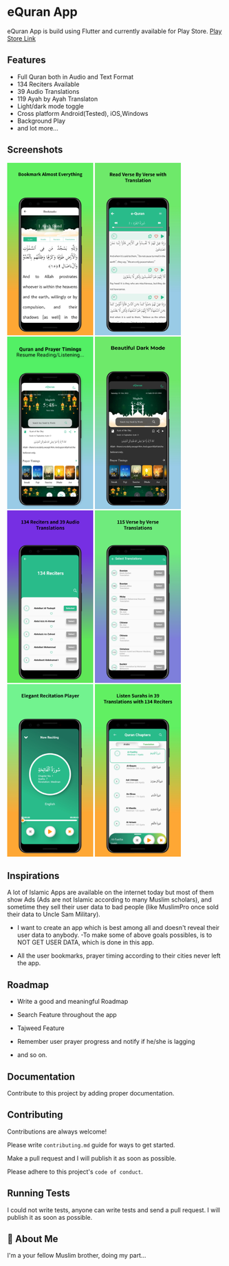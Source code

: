
# eQuran App

eQuran App is build using Flutter and currently available for 
Play Store. [Play Store Link](https://play.google.com/store/apps/details?id=com.maqsoodahmadtech.quran)


## Features
- Full Quran both in Audio and Text Format
- 134 Reciters Available
- 39 Audio Translations
- 119 Ayah by Ayah Translaton
- Light/dark mode toggle
- Cross platform Android(Tested), iOS,Windows
- Background Play
- and lot more...


## Screenshots
<p float="left">
  <img src="screenshots/screenshot0.jpeg" width="200" />
  <img src="screenshots/screenshot1.jpeg" width="200" />
  <img src="screenshots/screenshot2.jpeg" width="200" />
  <img src="screenshots/screenshot3.jpeg" width="200" />
  <img src="screenshots/screenshot4.jpeg" width="200" />
  <img src="screenshots/screenshot5.jpeg" width="200" />
  <img src="screenshots/screenshot6.jpeg" width="200" />
  <img src="screenshots/screenshot7.jpeg" width="200" />

</p>


## Inspirations

A lot of Islamic Apps are available on the internet today but most of 
them show Ads (Ads are not Islamic according to many Muslim scholars),
and sometime they sell their user data to bad people (like MuslimPro once sold their data to Uncle Sam Military).

- I want to create an app which is best among all and doesn't reveal their user data to anybody.
-To make some of above goals possibles, is to NOT GET USER DATA, which is done in this app.

- All the user bookmarks, prayer timing according to their cities never left the app.

## Roadmap

- Write a good and meaningful Roadmap

- Search Feature throughout the app

- Tajweed Feature

- Remember user prayer progress and notify if he/she is lagging

- and so on. 


## Documentation

Contribute to this project by adding proper documentation.



## Contributing

Contributions are always welcome!

Please write `contributing.md` guide for ways to get started.

Make a pull request and I will publish it as soon as possible.

Please adhere to this project's `code of conduct`.


## Running Tests

I could not write tests, anyone can write tests and send a pull request. I will publish it as soon as possible.


## 🚀 About Me
I'm a your fellow Muslim brother, doing my part...

